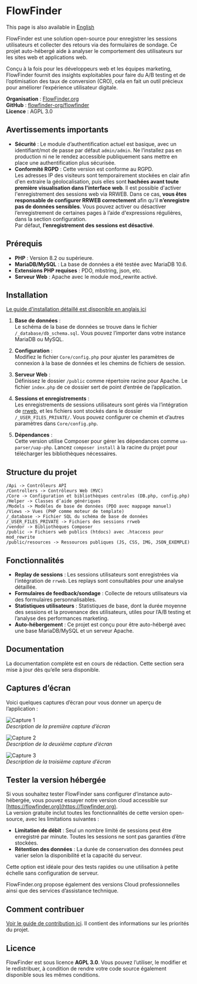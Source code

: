 # FlowFinder

This page is also available in [English](README.md)

FlowFinder est une solution open-source pour enregistrer les sessions utilisateurs et collecter des retours via des formulaires de sondage. Ce projet auto-hébergé aide à analyser le comportement des utilisateurs sur les sites web et applications web.

Conçu à la fois pour les développeurs web et les équipes marketing, FlowFinder fournit des insights exploitables pour faire du A/B testing et de l’optimisation des taux de conversion (CRO), cela en fait un outil précieux pour améliorer l’expérience utilisateur digitale.

**Organisation** : [FlowFinder.org](https://flowfinder.org)  
**GitHub** : [flowfinder-org/flowfinder](https://github.com/flowfinder-org/flowfinder)  
**Licence** : AGPL 3.0

## Avertissements importants

- **Sécurité** : Le module d’authentification actuel est basique, avec un identifiant/mot de passe par défaut `admin/admin`. Ne l’installez pas en production ni ne le rendez accessible publiquement sans mettre en place une authentification plus sécurisée.
- **Conformité RGPD** : Cette version est conforme au RGPD.  
Les adresses IP des visiteurs sont temporairement stockées en clair afin d'en extraire la géolocalisation, puis elles sont **hachées avant toute première visualisation dans l'interface web**.
Il est possible d'activer l'enregistrement des sessions web via RRWEB. Dans ce cas, **vous êtes responsable de configurer RRWEB correctement** afin qu’il **n’enregistre pas de données sensibles**.
Vous pouvez activer ou désactiver l’enregistrement de certaines pages à l’aide d'expressions régulières, dans la section configuration.  
Par défaut, **l’enregistrement des sessions est désactivé**.

## Prérequis

- **PHP** : Version 8.2 ou supérieure.
- **MariaDB/MySQL** : La base de données a été testée avec MariaDB 10.6.
- **Extensions PHP requises** : PDO, mbstring, json, etc.
- **Serveur Web** : Apache avec le module mod_rewrite activé.

## Installation

[Le guide d'installation détaillé est disponible en anglais ici](./INSTALL.md)

1. **Base de données** :  
   Le schéma de la base de données se trouve dans le fichier `/_database/db_schema.sql`. Vous pouvez l’importer dans votre instance MariaDB ou MySQL.

2. **Configuration** :  
   Modifiez le fichier `Core/config.php` pour ajuster les paramètres de connexion à la base de données et les chemins de fichiers de session.

3. **Serveur Web** :  
   Définissez le dossier `/public` comme répertoire racine pour Apache. Le fichier `index.php` de ce dossier sert de point d’entrée de l’application.

4. **Sessions et enregistrements** :  
   Les enregistrements de sessions utilisateurs sont gérés via l’intégration de [rrweb](https://github.com/rrweb-io/rrweb), et les fichiers sont stockés dans le dossier `/_USER_FILES_PRIVATE/`. Vous pouvez configurer ce chemin et d’autres paramètres dans `Core/config.php`.

5. **Dépendances** :  
   Cette version utilise Composer pour gérer les dépendances comme `ua-parser/uap-php`. Lancez `composer install` à la racine du projet pour télécharger les bibliothèques nécessaires.

## Structure du projet

```
/Api -> Contrôleurs API 
/Controllers -> Contrôleurs Web (MVC) 
/Core -> Configuration et bibliothèques centrales (DB.php, config.php) 
/Helper -> Classes d’aide génériques 
/Models -> Modèles de base de données (PDO avec mappage manuel) 
/Views -> Vues (PHP comme moteur de template) 
/_database -> Fichier SQL du schéma de base de données 
/_USER_FILES_PRIVATE -> Fichiers des sessions rrweb 
/vendor -> Bibliothèques Composer 
/public -> Fichiers web publics (htdocs) avec .htaccess pour mod_rewrite 
/public/resources -> Ressources publiques (JS, CSS, IMG, JSON_EXEMPLE)
```

## Fonctionnalités

- **Replay de sessions** : Les sessions utilisateurs sont enregistrées via l’intégration de `rrweb`. Les replays sont consultables pour une analyse détaillée.
- **Formulaires de feedback/sondage** : Collecte de retours utilisateurs via des formulaires personnalisables.
- **Statistiques utilisateurs** : Statistiques de base, dont la durée moyenne des sessions et la provenance des utilisateurs, utiles pour l’A/B testing et l’analyse des performances marketing.
- **Auto-hébergement** : Ce projet est conçu pour être auto-hébergé avec une base MariaDB/MySQL et un serveur Apache.

## Documentation

La documentation complète est en cours de rédaction. Cette section sera mise à jour dès qu’elle sera disponible.

## Captures d’écran

Voici quelques captures d’écran pour vous donner un aperçu de l’application :

![Capture 1](public/resources/img/screenshot1.png)  
*Description de la première capture d’écran*

![Capture 2](public/resources/img/screenshot2.png)  
*Description de la deuxième capture d’écran*

![Capture 3](public/resources/img/screenshot3.png)  
*Description de la troisième capture d’écran*

## Tester la version hébergée

Si vous souhaitez tester FlowFinder sans configurer d’instance auto-hébergée, vous pouvez essayer notre version cloud accessible sur [https://flowfinder.org](https://flowfinder.org).  
La version gratuite inclut toutes les fonctionnalités de cette version open-source, avec les limitations suivantes :

- **Limitation de débit** : Seul un nombre limité de sessions peut être enregistré par minute. Toutes les sessions ne sont pas garanties d’être stockées.
- **Rétention des données** : La durée de conservation des données peut varier selon la disponibilité et la capacité du serveur.

Cette option est idéale pour des tests rapides ou une utilisation à petite échelle sans configuration de serveur.

FlowFinder.org propose également des versions Cloud professionnelles ainsi que des services d’assistance technique.

## Comment contribuer

[Voir le guide de contribution ici](CONTRIBUTING.fr.md).
Il contient des informations sur les priorités du projet.

## Licence

FlowFinder est sous licence **AGPL 3.0**. Vous pouvez l’utiliser, le modifier et le redistribuer, à condition de rendre votre code source également disponible sous les mêmes conditions.